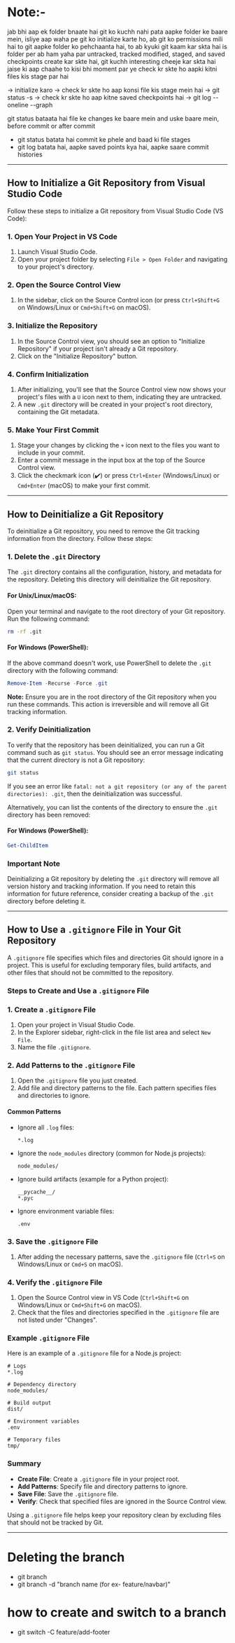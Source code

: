 # Note:-
jab bhi aap ek folder bnaate hai git ko kuchh nahi pata aapke folder ke
baare mein, isliye aap waha pe git ko initialize karte ho, ab git ko
permissions mili hai to git aapke folder ko pehchaanta hai, to ab kyuki
git kaam kar skta hai is folder per ab ham yaha par untracked, tracked
modified, staged, and saved checkpoints create kar skte hai, git kuchh
interesting cheeje kar skta hai jaise ki aap chaahe to kisi bhi moment par
ye check kr skte ho aapki kitni files kis stage par hai


-> initialize karo
-> check kr skte ho aap konsi file kis stage mein hai -> git status -s
-> check kr skte ho aap kitne saved checkpoints hai -> git log --oneline --graph

git status bataata hai file ke changes ke baare mein and uske
baare mein, before commit or after commit

- git status batata hai commit ke phele and baad ki file stages
- git log batata hai, aapke saved points kya hai, aapke saare commit histories




---




## How to Initialize a Git Repository from Visual Studio Code

Follow these steps to initialize a Git repository from Visual Studio Code (VS Code):

### 1. Open Your Project in VS Code

1. Launch Visual Studio Code.
2. Open your project folder by selecting `File > Open Folder` and navigating to your project's directory.

### 2. Open the Source Control View

1. In the sidebar, click on the Source Control icon (or press `Ctrl+Shift+G` on Windows/Linux or `Cmd+Shift+G` on macOS).

### 3. Initialize the Repository

1. In the Source Control view, you should see an option to "Initialize Repository" if your project isn't already a Git repository.
2. Click on the "Initialize Repository" button.

### 4. Confirm Initialization

1. After initializing, you'll see that the Source Control view now shows your project's files with a `U` icon next to them, indicating they are untracked.
2. A new `.git` directory will be created in your project's root directory, containing the Git metadata.

### 5. Make Your First Commit

1. Stage your changes by clicking the `+` icon next to the files you want to include in your commit.
2. Enter a commit message in the input box at the top of the Source Control view.
3. Click the checkmark icon (✔️) or press `Ctrl+Enter` (Windows/Linux) or `Cmd+Enter` (macOS) to make your first commit.




---



## How to Deinitialize a Git Repository

To deinitialize a Git repository, you need to remove the Git tracking information from the directory. Follow these steps:

### 1. Delete the `.git` Directory

The `.git` directory contains all the configuration, history, and metadata for the repository. Deleting this directory will deinitialize the Git repository.

#### For Unix/Linux/macOS:

Open your terminal and navigate to the root directory of your Git repository. Run the following command:

```bash
rm -rf .git
```

#### For Windows (PowerShell):

If the above command doesn't work, use PowerShell to delete the `.git` directory with the following command:

```powershell
Remove-Item -Recurse -Force .git
```

**Note:** Ensure you are in the root directory of the Git repository when you run these commands. This action is irreversible and will remove all Git tracking information.

### 2. Verify Deinitialization

To verify that the repository has been deinitialized, you can run a Git command such as `git status`. You should see an error message indicating that the current directory is not a Git repository:

```bash
git status
```

If you see an error like `fatal: not a git repository (or any of the parent directories): .git`, then the deinitialization was successful.

Alternatively, you can list the contents of the directory to ensure the `.git` directory has been removed:

#### For Windows (PowerShell):

```powershell
Get-ChildItem
```

### Important Note

Deinitializing a Git repository by deleting the `.git` directory will remove all version history and tracking information. If you need to retain this information for future reference, consider creating a backup of the `.git` directory before deleting it.



---


## How to Use a `.gitignore` File in Your Git Repository

A `.gitignore` file specifies which files and directories Git should ignore in a project. This is useful for excluding temporary files, build artifacts, and other files that should not be committed to the repository.

### Steps to Create and Use a `.gitignore` File

### 1. Create a `.gitignore` File

1. Open your project in Visual Studio Code.
2. In the Explorer sidebar, right-click in the file list area and select `New File`.
3. Name the file `.gitignore`.

### 2. Add Patterns to the `.gitignore` File

1. Open the `.gitignore` file you just created.
2. Add file and directory patterns to the file. Each pattern specifies files and directories to ignore.

#### Common Patterns

- Ignore all `.log` files:

  ```plaintext
  *.log
  ```

- Ignore the `node_modules` directory (common for Node.js projects):

  ```plaintext
  node_modules/
  ```

- Ignore build artifacts (example for a Python project):

  ```plaintext
  __pycache__/
  *.pyc
  ```

- Ignore environment variable files:

  ```plaintext
  .env
  ```

### 3. Save the `.gitignore` File

1. After adding the necessary patterns, save the `.gitignore` file (`Ctrl+S` on Windows/Linux or `Cmd+S` on macOS).

### 4. Verify the `.gitignore` File

1. Open the Source Control view in VS Code (`Ctrl+Shift+G` on Windows/Linux or `Cmd+Shift+G` on macOS).
2. Check that the files and directories specified in the `.gitignore` file are not listed under "Changes".

### Example `.gitignore` File

Here is an example of a `.gitignore` file for a Node.js project:

```plaintext
# Logs
*.log

# Dependency directory
node_modules/

# Build output
dist/

# Environment variables
.env

# Temporary files
tmp/
```

### Summary

- **Create File**: Create a `.gitignore` file in your project root.
- **Add Patterns**: Specify file and directory patterns to ignore.
- **Save File**: Save the `.gitignore` file.
- **Verify**: Check that specified files are ignored in the Source Control view.

Using a `.gitignore` file helps keep your repository clean by excluding files that should not be tracked by Git.

---


# Deleting the branch
- git branch 
- git branch -d "branch name (for ex- feature/navbar)"


# how to create and switch to a branch
- git switch -C feature/add-footer